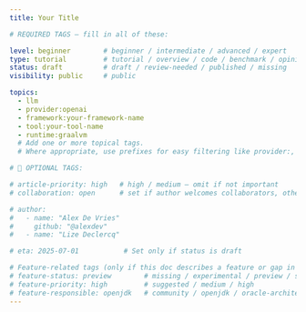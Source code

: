 ```yaml
---
title: Your Title

# REQUIRED TAGS — fill in all of these:

level: beginner        # beginner / intermediate / advanced / expert
type: tutorial         # tutorial / overview / code / benchmark / opinion / api-doc
status: draft          # draft / review-needed / published / missing
visibility: public     # public

topics:
  - llm
  - provider:openai
  - framework:your-framework-name
  - tool:your-tool-name
  - runtime:graalvm
  # Add one or more topical tags.
  # Where appropriate, use prefixes for easy filtering like provider:, framework:, tool:, runtime: whenever possible.

# 🧩 OPTIONAL TAGS:

# article-priority: high   # high / medium — omit if not important
# collaboration: open      # set if author welcomes collaborators, otherwise omit

# author:
#   - name: "Alex De Vries"
#     github: "@alexdev"
#   - name: "Lize Declercq"

# eta: 2025-07-01           # Set only if status is draft

# Feature-related tags (only if this doc describes a feature or gap in Java+AI):
# feature-status: preview        # missing / experimental / preview / stable / specified
# feature-priority: high         # suggested / medium / high
# feature-responsible: openjdk   # community / openjdk / oracle-architects / jsr / vendor:redhat / project-lead:<name>
---
```


